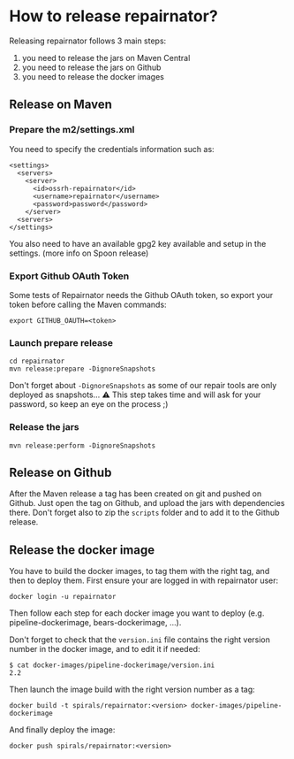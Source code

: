 # How to release repairnator? 

Releasing repairnator follows 3 main steps:
  1. you need to release the jars on Maven Central
  2. you need to release the jars on Github
  3. you need to release the docker images

## Release on Maven
### Prepare the m2/settings.xml

You need to specify the credentials information such as:
```
<settings>
  <servers>
    <server>
      <id>ossrh-repairnator</id>
      <username>repairnator</username>
      <password>password</password>
    </server>
  <servers>
</settings>
```

You also need to have an available gpg2 key available and setup in the settings. (more info on Spoon release)

### Export Github OAuth Token

Some tests of Repairnator needs the Github OAuth token, so export your token before calling the Maven commands:
```
export GITHUB_OAUTH=<token>
```

### Launch prepare release

```
cd repairnator
mvn release:prepare -DignoreSnapshots
```

Don't forget about `-DignoreSnapshots` as some of our repair tools are only deployed as snapshots... 
:warning: This step takes time and will ask for your password, so keep an eye on the process ;)

### Release the jars

```
mvn release:perform -DignoreSnapshots
```

## Release on Github

After the Maven release a tag has been created on git and pushed on Github. Just open the tag on Github, and upload the jars with dependencies there.
Don't forget also to zip the `scripts` folder and to add it to the Github release.

## Release the docker image

You have to build the docker images, to tag them with the right tag, and then to deploy them.
First ensure your are logged in with repairnator user:

```
docker login -u repairnator
```

Then follow each step for each docker image you want to deploy (e.g. pipeline-dockerimage, bears-dockerimage, ...).

Don't forget to check that the `version.ini` file contains the right version number in the docker image, and to edit it if needed:

```
$ cat docker-images/pipeline-dockerimage/version.ini
2.2
```

Then launch the image build with the right version number as a tag: 
```
docker build -t spirals/repairnator:<version> docker-images/pipeline-dockerimage
```

And finally deploy the image:
```
docker push spirals/repairnator:<version>
```
